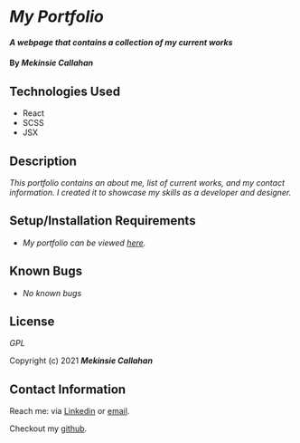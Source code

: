 # _My Portfolio_

#### _A webpage that contains a collection of my current works_

#### By _**Mekinsie Callahan**_

## Technologies Used

* React
* SCSS
* JSX

## Description

_This portfolio contains an about me, list of current works, and my contact information. I created it to showcase my skills as a developer and designer._

## Setup/Installation Requirements
* _My portfolio can be viewed <a href="http://www.mekinsie.com/" target="_blank">here</a>._

## Known Bugs

* _No known bugs_

## License

_GPL_

Copyright (c) 2021 **_Mekinsie Callahan_**

## Contact Information

Reach me: via <a href="https://www.linkedin.com/in/mekinsie/" target="_blank">Linkedin</a> or <a href="mailto:mekinsie.aja@gmail.com" target="_blank">email</a></li>.

Checkout my <a href="https://github.com/mekinsie" target="_blank">github</a>.
